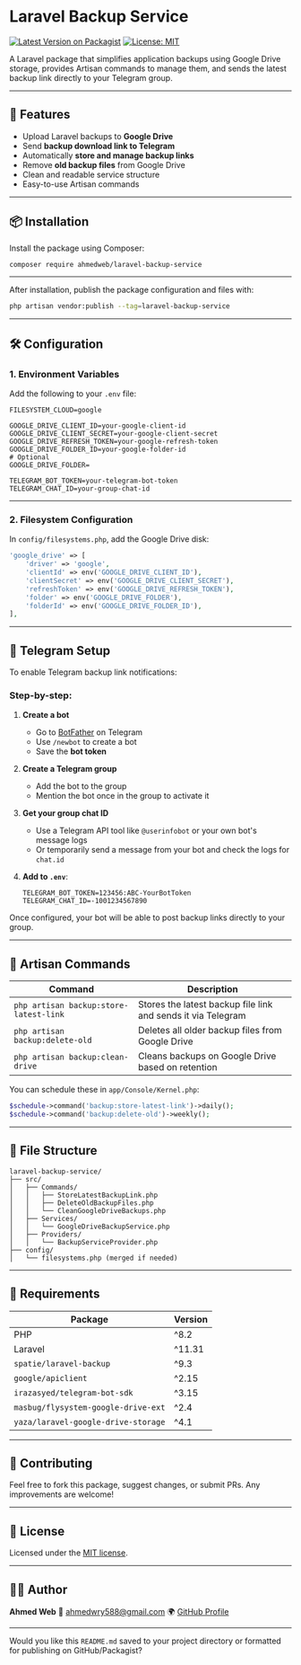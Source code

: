 # Laravel Backup Service

[![Latest Version on Packagist](https://img.shields.io/packagist/v/ahmedweb/laravel-backup-service.svg)](https://packagist.org/packages/ahmedweb/laravel-backup-service)
[![License: MIT](https://img.shields.io/github/license/ahmedweb/laravel-backup-service.svg)](LICENSE.md)

A Laravel package that simplifies application backups using Google Drive storage, provides Artisan commands to manage them, and sends the latest backup link directly to your Telegram group.

---

## 🚀 Features

* Upload Laravel backups to **Google Drive**
* Send **backup download link to Telegram**
* Automatically **store and manage backup links**
* Remove **old backup files** from Google Drive
* Clean and readable service structure
* Easy-to-use Artisan commands

---

## 📦 Installation

Install the package using Composer:

```bash
composer require ahmedweb/laravel-backup-service
```

---
After installation, publish the package configuration and files with:

```bash
php artisan vendor:publish --tag=laravel-backup-service

```
---
## 🛠️ Configuration

### 1. Environment Variables

Add the following to your `.env` file:

```env
FILESYSTEM_CLOUD=google

GOOGLE_DRIVE_CLIENT_ID=your-google-client-id
GOOGLE_DRIVE_CLIENT_SECRET=your-google-client-secret
GOOGLE_DRIVE_REFRESH_TOKEN=your-google-refresh-token
GOOGLE_DRIVE_FOLDER_ID=your-google-folder-id
# Optional
GOOGLE_DRIVE_FOLDER=

TELEGRAM_BOT_TOKEN=your-telegram-bot-token
TELEGRAM_CHAT_ID=your-group-chat-id
```

---

### 2. Filesystem Configuration

In `config/filesystems.php`, add the Google Drive disk:

```php
'google_drive' => [
    'driver' => 'google',
    'clientId' => env('GOOGLE_DRIVE_CLIENT_ID'),
    'clientSecret' => env('GOOGLE_DRIVE_CLIENT_SECRET'),
    'refreshToken' => env('GOOGLE_DRIVE_REFRESH_TOKEN'),
    'folder' => env('GOOGLE_DRIVE_FOLDER'),
    'folderId' => env('GOOGLE_DRIVE_FOLDER_ID'),
],
```

---

## 💬 Telegram Setup

To enable Telegram backup link notifications:

### Step-by-step:

1. **Create a bot**

   * Go to [BotFather](https://t.me/BotFather) on Telegram
   * Use `/newbot` to create a bot
   * Save the **bot token**

2. **Create a Telegram group**

   * Add the bot to the group
   * Mention the bot once in the group to activate it

3. **Get your group chat ID**

   * Use a Telegram API tool like `@userinfobot` or your own bot's message logs
   * Or temporarily send a message from your bot and check the logs for `chat.id`

4. **Add to `.env`**:

   ```env
   TELEGRAM_BOT_TOKEN=123456:ABC-YourBotToken
   TELEGRAM_CHAT_ID=-1001234567890
   ```

Once configured, your bot will be able to post backup links directly to your group.

---

## 🧪 Artisan Commands

| Command                                | Description                                                  |
| -------------------------------------- | ------------------------------------------------------------ |
| `php artisan backup:store-latest-link` | Stores the latest backup file link and sends it via Telegram |
| `php artisan backup:delete-old`        | Deletes all older backup files from Google Drive             |
| `php artisan backup:clean-drive`       | Cleans backups on Google Drive based on retention            |

You can schedule these in `app/Console/Kernel.php`:

```php
$schedule->command('backup:store-latest-link')->daily();
$schedule->command('backup:delete-old')->weekly();
```

---

## 📁 File Structure

```
laravel-backup-service/
├── src/
│   ├── Commands/
│   │   ├── StoreLatestBackupLink.php
│   │   ├── DeleteOldBackupFiles.php
│   │   └── CleanGoogleDriveBackups.php
│   ├── Services/
│   │   └── GoogleDriveBackupService.php
│   ├── Providers/
│   │   └── BackupServiceProvider.php
├── config/
│   └── filesystems.php (merged if needed)
```

---

## 📜 Requirements

| Package                             | Version |
| ----------------------------------- | ------- |
| PHP                                 | ^8.2    |
| Laravel                             | ^11.31  |
| `spatie/laravel-backup`             | ^9.3    |
| `google/apiclient`                  | ^2.15   |
| `irazasyed/telegram-bot-sdk`        | ^3.15   |
| `masbug/flysystem-google-drive-ext` | ^2.4    |
| `yaza/laravel-google-drive-storage` | ^4.1    |

---

## 🤝 Contributing

Feel free to fork this package, suggest changes, or submit PRs. Any improvements are welcome!

---

## 📜 License

Licensed under the [MIT license](LICENSE.md).

---

## 🧑‍💻 Author

**Ahmed Web**
📧 [ahmedwry588@gmail.com](mailto:ahmedwry588@gmail.com)
🌍 [GitHub Profile](https://github.com/ahmedweb)

---

Would you like this `README.md` saved to your project directory or formatted for publishing on GitHub/Packagist?
